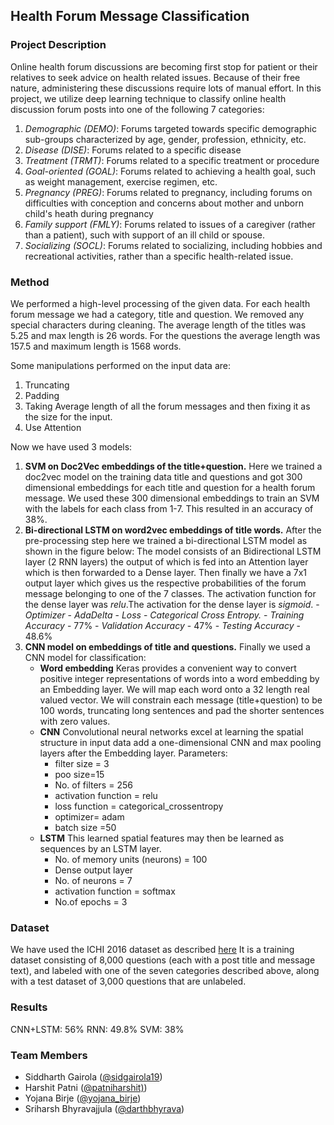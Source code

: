 ## Health Forum Message Classification

### Project Description

Online health forum discussions are becoming first stop for patient or their relatives to seek advice on health related issues. Because of their free nature, administering these discussions require lots of manual effort. In this project, we utilize deep learning technique to classify online health discussion forum posts into one of the following 7 categories:

1. *Demographic (DEMO)*: Forums targeted towards specific demographic sub-groups characterized by age, gender, profession, ethnicity, etc.
2. *Disease (DISE)*: Forums related to a specific disease
3. *Treatment (TRMT)*: Forums related to a specific treatment or procedure
4. *Goal-oriented (GOAL)*: Forums related to achieving a health goal, such as weight management, exercise regimen, etc.
5. *Pregnancy (PREG)*: Forums related to pregnancy, including forums on difficulties with conception and concerns about mother and unborn child's heath during pregnancy
6. *Family support (FMLY)*: Forums related to issues of a caregiver (rather than a patient), such with support of an ill child or spouse.
7. *Socializing (SOCL)*: Forums related to socializing, including hobbies and recreational activities, rather than a specific health-related issue.


### Method
We performed a high-level processing of the given data. For each health forum message we had a category, title and question. We removed any special characters during cleaning. The average length of the titles was 5.25 and max length is 26 words. For the questions the average length was 157.5 and maximum length is 1568 words. 

Some manipulations performed on the input data are​:
1. Truncating
2. Padding
3. Taking Average length of all the forum messages and then fixing it as the size
for the input.
4. Use Attention

Now we have used 3 models​:

1. **SVM on Doc2Vec embeddings of the title+question.**
	Here we trained a doc2vec model on the training data title and questions and got 300 dimensional
	embeddings for each title and question for a health forum message. We used these 300 dimensional
	embeddings to train an SVM with the labels for each class from 1-7. This resulted in an accuracy of 38%.
2. **Bi-directional LSTM on word2vec embeddings of title words.**
	After the pre-processing step here we trained a  bi-directional LSTM model as shown in the figure below:
	The model consists of an Bidirectional LSTM layer (2 RNN layers) the output of which is fed into an
	Attention layer which is then forwarded to a Dense layer. Then finally we have a 7x1 output layer which
	gives us the respective probabilities of the forum message belonging to one of the 7  classes.
	The activation function for the dense layer was *relu*.​ The activation for the dense layer is *sigmoid*.
		- *Optimizer* - _AdaDelta_
		- *Loss* - _Categorical Cross Entropy._
		- *Training Accuracy* -  77%
		- *Validation Accuracy* -  47%
		- *Testing Accuracy* -  48.6%
3. **CNN model on embeddings of title and questions.**
	Finally we used a  CNN model for classification:
	- **Word embedding**
		Keras provides a convenient way to convert positive integer representations of words into a word
		embedding by an Embedding layer. We will map each word onto a 32 length real valued vector. We will constrain each message
		(title+question) to be 100 words, truncating long sentences and pad the shorter sentences with zero values.
	- **CNN**
		Convolutional neural networks excel at learning the spatial structure in input data add a  one-dimensional CNN and max pooling layers after the Embedding layer.
		Parameters:
		- filter size = 3
		- poo size=15
		- No. of filters =  256
		- activation function =  relu
		- loss function =  categorical_crossentropy
		- optimizer= adam
		- batch size =50
	- **LSTM**
		This learned spatial features may then be learned as sequences by an LSTM layer.
		- No. of memory units (neurons) = 100
		- Dense output layer
		- No. of neurons = 7
		- activation function = softmax
		- No.of epochs = 3
		
### Dataset 

We have used the ICHI 2016 dataset as described [here](http://www.ieee-ichi.org/healthcare_data_analytics_callenge.html)
It is a training dataset consisting of 8,000 questions (each with a post title and message text), and labeled with one of the seven categories described above, along with a test dataset of 3,000 questions that are unlabeled. 

### Results
CNN+LSTM: 56%
RNN: 49.8%
SVM: 38%


### Team Members
 - Siddharth Gairola ([@sidgairola19](https://github.com/sidgairo18))
 - Harshit Patni ([@patniharshit)](https://github.com/patniharshit))
 - Yojana Birje ([@yojana_birje](https://www.hackerrank.com/yojana_birje?hr_r=1))
 - Sriharsh Bhyravajjula ([@darthbhyrava](https://github.com/darthbhyrava))
